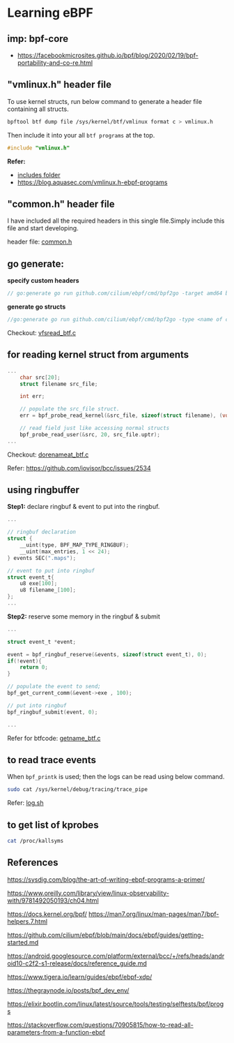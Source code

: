 # Learning eBPF


## imp: bpf-core
* https://facebookmicrosites.github.io/bpf/blog/2020/02/19/bpf-portability-and-co-re.html

## "vmlinux.h" header file

To use kernel structs, run below command to generate a header file containing all structs.

```bash
bpftool btf dump file /sys/kernel/btf/vmlinux format c > vmlinux.h
```

Then include it into your all `btf programs` at the top.
```c
#include "vmlinux.h"
```



**Refer:**
* [includes folder](includes/)
* https://blog.aquasec.com/vmlinux.h-ebpf-programs


## "common.h" header file

I have included all the required headers in this single file.Simply include this file and start developing.

header file: [common.h](includes/common.h)

## go generate: 

**specify custom headers**
```go
// go:generate go run github.com/cilium/ebpf/cmd/bpf2go -target amd64 bpf dorenameat_btf.c -- -I../includes
```
**generate go structs**

```go
//go:generate go run github.com/cilium/ebpf/cmd/bpf2go -type <name of c_struct here> -target amd64 bpf dorenameat_btf.c -- -I../includes
```
Checkout: [vfsread_btf.c](vfsread/vfsread_btf.c)

## for reading kernel struct from arguments

```c
...
    char src[20];
    struct filename src_file;

    int err;

    // populate the src_file struct.
    err = bpf_probe_read_kernel(&src_file, sizeof(struct filename), (void *)PT_REGS_PARM2(ctx));

    // read field just like accessing normal structs
    bpf_probe_read_user(&src, 20, src_file.uptr);
...

```

Checkout: [dorenameat_btf.c](dorenameat/dorenameat_btf.c)

Refer: https://github.com/iovisor/bcc/issues/2534



## using ringbuffer

**Step1:** declare ringbuf & event to put into the ringbuf.
```c
...

// ringbuf declaration
struct {
	__uint(type, BPF_MAP_TYPE_RINGBUF);
	__uint(max_entries, 1 << 24);
} events SEC(".maps");

// event to put into ringbuf
struct event_t{
    u8 exe[100];
    u8 filename_[100];
};
...

```
**Step2:** reserve some memory in the ringbuf & submit

```c
...

struct event_t *event;

event = bpf_ringbuf_reserve(&events, sizeof(struct event_t), 0);
if(!event){
    return 0;
}

// populate the event to send;
bpf_get_current_comm(&event->exe , 100);

// put into ringbuf
bpf_ringbuf_submit(event, 0);

...


```

Refer for btfcode: [getname_btf.c](getname/getname_btf.c)




## to read  trace events

When `bpf_printk` is used; then the logs can be read using below command.

```sh
sudo cat /sys/kernel/debug/tracing/trace_pipe
```

Refer: [log.sh](log.sh)


## to get list of kprobes
```sh
cat /proc/kallsyms
```





## References

https://sysdig.com/blog/the-art-of-writing-ebpf-programs-a-primer/

https://www.oreilly.com/library/view/linux-observability-with/9781492050193/ch04.html

https://docs.kernel.org/bpf/
https://man7.org/linux/man-pages/man7/bpf-helpers.7.html


https://github.com/cilium/ebpf/blob/main/docs/ebpf/guides/getting-started.md


https://android.googlesource.com/platform/external/bcc/+/refs/heads/android10-c2f2-s1-release/docs/reference_guide.md

https://www.tigera.io/learn/guides/ebpf/ebpf-xdp/

https://thegraynode.io/posts/bpf_dev_env/

https://elixir.bootlin.com/linux/latest/source/tools/testing/selftests/bpf/progs


https://stackoverflow.com/questions/70905815/how-to-read-all-parameters-from-a-function-ebpf





